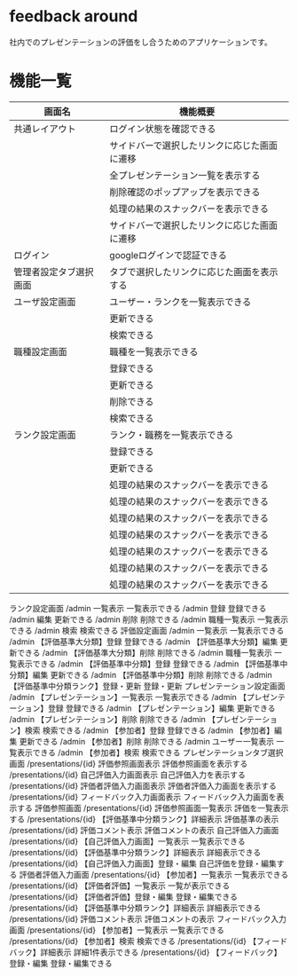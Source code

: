 # feedback around
社内でのプレゼンテーションの評価をし合うためのアプリケーションです。

# 機能一覧
  | 画面名 | 機能概要 |
  | ------------- | ------------- |
  | 共通レイアウト  |  ログイン状態を確認できる |
  |   |  サイドバーで選択したリンクに応じた画面に遷移 |
  |   |  全プレゼンテーション一覧を表示する |
  |   |  削除確認のポップアップを表示できる |
  |   | 処理の結果のスナックバーを表示できる  |
  |   |  サイドバーで選択したリンクに応じた画面に遷移 |
  | ログイン  | googleログインで認証できる  |
  | 管理者設定タブ選択画面  |  タブで選択したリンクに応じた画面を表示する |
  |  ユーザ設定画面 |  ユーザー・ランクを一覧表示できる |
  |   | 更新できる  |
  |   | 検索できる  |
  | 職種設定画面  | 職種を一覧表示できる  |
  |   | 登録できる  |
  |   | 更新できる  |
  |   | 削除できる  |
  |   | 検索できる  |
  | ランク設定画面  | ランク・職務を一覧表示できる  |
  |   | 登録できる  |
  |   | 更新できる  |
  |   | 処理の結果のスナックバーを表示できる  |
  |   | 処理の結果のスナックバーを表示できる  |
  |   | 処理の結果のスナックバーを表示できる  |
  |   | 処理の結果のスナックバーを表示できる  |
  |   | 処理の結果のスナックバーを表示できる  |
  |   | 処理の結果のスナックバーを表示できる  |
  |   | 処理の結果のスナックバーを表示できる  |


ランク設定画面	/admin	一覧表示	一覧表示できる
	/admin	登録	登録できる
	/admin	編集	更新できる
	/admin	削除	削除できる
	/admin	職種一覧表示	一覧表示できる
	/admin	検索	検索できる
評価設定画面	/admin	一覧表示	一覧表示できる
	/admin	【評価基準大分類】登録	登録できる
	/admin	【評価基準大分類】編集	更新できる
	/admin	【評価基準大分類】削除	削除できる
	/admin	職種一覧表示	一覧表示できる
	/admin	【評価基準中分類】登録	登録できる
	/admin	【評価基準中分類】編集	更新できる
	/admin	【評価基準中分類】削除	削除できる
	/admin	【評価基準中分類ランク】登録・更新	登録・更新
プレゼンテーション設定画面	/admin	【プレゼンテーション】一覧表示	一覧表示できる
	/admin	【プレゼンテーション】登録	登録できる
	/admin	【プレゼンテーション】編集	更新できる
	/admin	【プレゼンテーション】削除	削除できる
	/admin	【プレゼンテーション】検索	検索できる
	/admin	【参加者】登録	登録できる
	/admin	【参加者】編集	更新できる
	/admin	【参加者】削除	削除できる
	/admin	ユーザー一覧表示	一覧表示できる
	/admin	【参加者】検索	検索できる
プレゼンテーションタブ選択画面	/presentations/{id}	評価参照画面表示	評価参照画面を表示する
	/presentations/{id}	自己評価入力画面表示	自己評価入力を表示する
	/presentations/{id}	評価者評価入力画面表示	評価者評価入力画面を表示する
	/presentations/{id}	フィードバック入力画面表示	フィードバック入力画面を表示する
評価参照画面	/presentations/{id}	評価参照画面一覧表示	評価を一覧表示する
	/presentations/{id}	【評価基準中分類ランク】詳細表示	評価基準の表示
	/presentations/{id}	評価コメント表示	評価コメントの表示
自己評価入力画面	/presentations/{id}	【自己評価入力画面】一覧表示	一覧表示できる
	/presentations/{id}	【評価基準中分類ランク】詳細表示	詳細表示できる
	/presentations/{id}	【自己評価入力画面】登録・編集	自己評価を登録・編集する
評価者評価入力画面	/presentations/{id}	【参加者】一覧表示	一覧表示できる
	/presentations/{id}	【評価者評価】一覧表示	一覧が表示できる
	/presentations/{id}	【評価者評価】登録・編集	登録・編集できる
	/presentations/{id}	【評価基準中分類ランク】詳細表示	詳細表示できる
	/presentations/{id}	評価コメント表示	評価コメントの表示
フィードバック入力画面	/presentations/{id}	【参加者】一覧表示	一覧表示できる
	/presentations/{id}	【参加者】検索	検索できる
	/presentations/{id}	【フィードバック】詳細表示	詳細1件表示できる
	/presentations/{id}	【フィードバック】登録・編集	登録・編集できる

